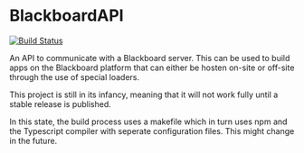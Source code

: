 # BlackboardAPI

[![Build Status](https://dev.azure.com/BrWProjects/BlackboardAPI%20Builds/_apis/build/status/wbrinksma.BlackboardAPI)](https://dev.azure.com/BrWProjects/BlackboardAPI%20Builds/_build/latest?definitionId=4)

An API to communicate with a Blackboard server. This can be used to build apps on the Blackboard platform that can either be hosten on-site or off-site through the use of special loaders.

This project is still in its infancy, meaning that it will not work fully until a stable release is published.

In this state, the build process uses a makefile which in turn uses npm and the Typescript compiler with seperate configuration files. This might change in the future.